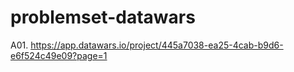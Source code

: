 # problemset-datawars

A01. https://app.datawars.io/project/445a7038-ea25-4cab-b9d6-e6f524c49e09?page=1
